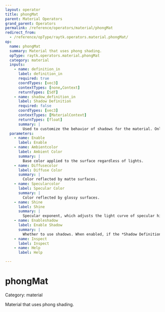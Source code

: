 ```yaml
---
layout: operator
title: phongMat
parent: Material Operators
grand_parent: Operators
permalink: /reference/operators/material/phongMat
redirect_from:
  - /reference/opType/raytk.operators.material.phongMat/
op:
  name: phongMat
  summary: Material that uses phong shading.
  opType: raytk.operators.material.phongMat
  category: material
  inputs:
    - name: definition_in
      label: definition_in
      required: true
      coordTypes: [vec3]
      contextTypes: [none,Context]
      returnTypes: [Sdf]
    - name: shadow_definition_in
      label: Shadow Definition
      required: false
      coordTypes: [vec3]
      contextTypes: [MaterialContext]
      returnTypes: [float]
      summary: |
        Used to customize the behavior of shadows for the material. Only used if `Enableshadow` is on.
  parameters:
    - name: Enable
      label: Enable
    - name: Ambientcolor
      label: Ambient Color
      summary: |
        Base color applied to the surface regardless of lights.
    - name: Diffusecolor
      label: Diffuse Color
      summary: |
        Color reflected by matte surfaces.
    - name: Specularcolor
      label: Specular Color
      summary: |
        Color reflected by glossy surfaces.
    - name: Shine
      label: Shine
      summary: |
        Specular exponent, which adjusts the light curve of specular highlights.
    - name: Enableshadow
      label: Enable Shadow
      summary: |
        Whether to use shadows. When enabled, if the *Shadow Definition* input is provided, that will be used. Otherwise a default shadow function will be used.
    - name: Inspect
      label: Inspect
    - name: Help
      label: Help

---
```


# phongMat

Category: material



Material that uses phong shading.